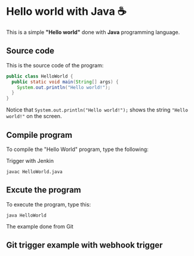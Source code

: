 # Hello world with Java :coffee:

This is a simple **"Hello world"** done with **Java** programming language.

## Source code

This is the source code of the program:

```java
public class HelloWorld {
  public static void main(String[] args) {
    System.out.println("Hello world!");
  }
}
```

Notice that `System.out.println("Hello world!");` shows the string `"Hello world!"` on the screen.

## Compile program

To compile the "Hello World" program, type the following:

Trigger with Jenkin

```console
javac HelloWorld.java
```

## Excute the program

To execute the program, type this:

```console
java HelloWorld
```
The example done from Git

## Git trigger example with webhook trigger
